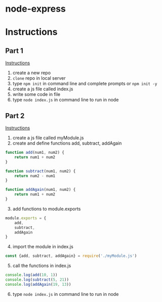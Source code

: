 # node-express

# Instructions

## Part 1
[Instructions](https://romebell.gitbook.io/sei-1019/node-express/00readme/01intro-to-node)
1. create a new repo
2. `clone` repo in local server
3. type `npm init` in command line and complete prompts or `npm init -y`
4. create a js file called index.js
5. write some code in file
6. type `node index.js` in command line to run in node

## Part 2
[Instructions](https://romebell.gitbook.io/sei-1019/node-express/00readme/02modules)
1. create a js file called myModule.js
2. create and define functions add, subtract, addAgain
```javascript
function add(num1, num2) {
    return num1 + num2
}

function subtract(num1, num2) {
    return num2 - num1
}

function addAgain(num1, num2) {
    return num1 + num2
}
```
3. add functions to module.exports
```javascript
module.exports = {
    add,
    subtract,
    addAgain
}
```
4. import the module in index.js
```js
const {add, subtract, addAgain} = require('./myModule.js')
```
5. call the functions in index.js
```js
console.log(add(10, 1))
console.log(subtract(5, 21))
console.log(addAgain(19, 13))
```
6. type `node index.js` in command line to run in node

